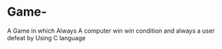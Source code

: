 # Game-
A Game in which Always A computer win win condition and always a user defeat by Using C language 
